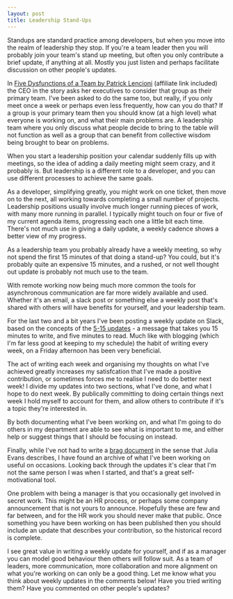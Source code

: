 ```yaml
---
layout: post
title: Leadership Stand-Ups
---
```

Standups are standard practice among developers, but when you move into the realm of leadership
they stop. If you're a team leader then you will probably join your team's stand up meeting, but
often you only contribute a brief update, if anything at all. Mostly you just listen and perhaps
facilitate discussion on other people's updates.

In [Five Dysfunctions of a Team by Patrick Lencioni](https://amzn.to/3k5qrUC) (affiliate link included)
the CEO in the story asks her executives to consider that group as their primary team. I've been asked
to do the same too, but really, if you only meet once a week or perhaps even less frequently, how can you
do that? If a group is your primary team then you should know (at a high level) what everyone is
working on, and what their main problems are. A leadership team where you only discuss what people decide
to bring to the table will not function as well as a group that can benefit from collective wisdom being
brought to bear on problems.

When you start a leadership position your calendar suddenly fills up with meetings, so the idea of adding
a daily meeting might seem crazy, and it probably is. But leadership is a different role to a developer, and
you can use different processes to achieve the same goals.

As a developer, simplifying greatly, you might work on one ticket, then move on to the next, all working towards
completing a small number of projects. Leadership positions usually involve much longer running pieces of work,
with many more running in parallel. I typically might touch on four or five of my current agenda items, progressing
each one a little bit each time. There's not much use in giving a daily update, a weekly cadence shows a
better view of my progress.

As a leadership team you probably already have a weekly meeting, so why not spend the first 15 minutes of that
doing a stand-up? You could, but it's probably quite an expensive 15 minutes, and a rushed, or not well thought
out update is probably not much use to the team.

With remote working now being much more common the tools for asynchronous communication are far more widely available
and used. Whether it's an email, a slack post or something else a weekly post that's shared with others will have benefits
for yourself, and your leadership team.

For the last two and a bit years I've been posting a weekly update on Slack, based on the concepts of the
[5-15 updates](https://lethain.com/weekly-updates/) - a message that takes you 15 minutes to write, and five minutes to read.
Much like with blogging (which I'm far less good at keeping to my schedule) the habit of writing every week, on a Friday
afternoon has been very beneficial.

The act of writing each week and organising my thoughts on what I've achieved greatly increases my
satisfcation that I've made a positive contribution, or sometimes forces me to realise I need to do
better next week! I divide my updates into two sections, what I've done, and what I hope to do next
week. By publically committing to doing certain things next week I hold myself to account for them,
and allow others to contribute if it's a topic they're interested in.

By both documenting what I've been working on, and what I'm going to do others in my department are
able to see what is important to me, and either help or suggest things that I should be focusing on
instead.

Finally, while I've not had to write a [brag document](https://jvns.ca/blog/brag-documents/) in the sense that
Julia Evans describes, I have found an archive of what I've been working on useful on occasions. Looking
back through the updates it's clear that I'm not the same person I was when I started, and that's a great
self-motivational tool.

One problem with being a manager is that you occasionally get involved in secret work. This might be an HR
process, or perhaps some company announcement that is not yours to announce. Hopefully these are few and far
between, and for the HR work you should never make that public. Once something you have been working on has
been published then you should include an update that describes your contribution, so the historical record
is complete.

I see great value in writing a weekly update for yourself, and if as a manager you can model good behaviour
then others will follow suit. As a team of leaders, more communication, more collaboration and more alignment
on what you're working on can only be a good thing. Let me know what you think about weekly updates in the
comments below! Have you tried writing them? Have you commented on other people's updates?
